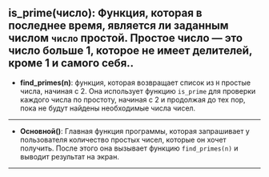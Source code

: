 **is_prime(число)**: Функция, которая в последнее время, является ли заданным числом `число` простой. Простое число — это число больше 1, которое не имеет делителей, кроме 1 и самого себя..
-
- **find_primes(n)**: функция, которая возвращает список из `Н` простые числа, начиная с 2. Она использует функцию `is_prime` для проверки каждого числа по простоту, начиная с 2 и продолжая до тех пор, пока не будут найдены необходимые числа чисел.
---
- **Основной()**: Главная функция программы, которая запрашивает у пользователя количество простых чисел, которые он хочет получить. После этого она вызывает функцию `find_primes(n)` и выводит результат на экран.
---

